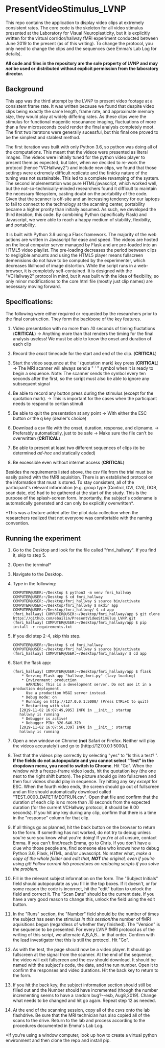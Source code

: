 # PresentVideoStimulus_LVNP
This repo contains the application to display video clips at extremely consistent rates. The core code is the skeleton for all video stimulus presented at the Laboratory for Visual Neuroplasticity, but it is explicitly written for the virtual corridor/hallway fMRI experiment conducted between June 2019 to the present (as of this writing). To change the protocol, you only need to change the clips and the sequences (see Emma's Lab Log for details). 

**All code and files in the repository are the sole property of LVNP and may _not_ be used or distributed without explicit permission from the laboratory director.**

## Background
This app was the third attempt by the LVNP to present video footage at a consistent frame rate. It was written because we found that despite video clips being exactly the same length, frame rate, and approximate memory size, they would play at widely differing rates. As these clips were the stimulus for functional magentic resounance imaging, fluctuations of more than a few microseconds could render the final analysis completely moot. The first two iteratons were generally sucessful, but this final one proved to be the simplest and stablest method. 

The first iteration was built with only Python 3.6, so python was doing all of the computations. This meant that the videos were presented as literal images. The videos were initially tuned for the python video player to present them as expected, but later, when we decided to re-work the protocol (hence "VCHallway*2*") and include new clips, we found that those settings were extremely difficult replicate and the finicky nature of the tuning was not sustainable. This led to a complete revamping of the system. The second implementation was pure HTML/javascript, which worked well, but the not-so-technically-minded researchers found it difficult to maintain the necessary filesystem, casting doubt on the portability of the code. Given that the scanner is off-site and an increasing tendency for our laptops to fail to connect to the technology at the scanning center, portability became a higher prority than initially assumed. As such, we developed the third iteration, this code. By combining Python (specifically Flask) and Javascript, we were able to reach a happy medium of stability, flexibilty, and portability.

It is built with Python 3.6 using a Flask framework. The majority of the web actions are written in Javascript for ease and speed. The videos are hosted  on the local computer server managed by Flask and are pre-loaded into an HTML5 video playlist. The pre-loading decreases the period between clips to negligible amounts and using the HTML5 player means fullscreen demenisions do not have to be computed by the experimenter, which decreases likilhood of image distortion. While the script runs in a web-browser, it is completely self-contained. It is designed with the "VCHallway2" protocol in mind, but it was built with the idea of flexibility, so only minor modifications to the core html file (mostly just clip names) are necessary moving forward.

## Specifications:
The following were either required or requested by the researchers prior to the final construction. They form the backbone of the key features.

1.  Video presentation with no more than .10 seconds of timing fluctations (**CRITICAL**) 
  -> Anything more than that renders the timing for the final analysis useless! We must be able to know the onset and duration of each clip  
2. Record the *exact* timecode for the start and end of the clip. (**CRITICAL**)

3. Start the video sequence at the ' (quotation mark) key press (**CRITICAL**) 
  -> The MRI scanner will always send a " ' " symbol when it is ready to begin a sequence. Note: The scanner sends the symbol every ten seconds after the first, so the script must also be able to ignore any subsequent signal
 
4. Be able to record any button press during the stimulus (except for the quotation mark).
 -> This is important for the cases when the participant needs to respond to certian stimuli 

5. Be able to quit the presentation at any point
  -> With either the ESC button *or* the q key (dealer's choice)

6. Download a csv file with the onset, duration, response, and clipname. 
 -> Preferably automatically, just to be safe
 -> Make sure the file can't be overwritten (**CRITICAL**)

7. Be able to present at least two different sequences of clips (to be determined *ad-hoc* and statically coded) 

8. Be excessible even without internet access (**CRITICAL**) 

Besides the requirements listed above, the csv file from the trial must be easily paired with the fMRI aquisition. There is an established protocol on the information that must is stored. To stay consistent, all of the participant's relevant information (e.g. group type (Control, OVI, CVI), DOB, scan date, etc) had to be gathered at the start of the study. This is the purpose of the splash-screen form. Importantly, the subject's codename is automatically generated and can only be explicitly overwritten*.

*This was a feature added after the pilot data collection when the researchers realized that not everyone was comfortable with the naming convention. 

## Running the experiment
1. Go to the Desktop and look for the file called "fmri_hallway". If you find it, skip to step 5. 
 2. Open the terminal*
 3. Navigate to the Desktop.
 4. Type in the following:
    ```console
    COMPUTER@USER:~/Desktop $ python3 -m venv fmri_hallway
    COMPUTER@USER:~/Desktop $ cd fmri_hallway
    COMPUTER@USER:~/Desktop/fmri_hallway $ source bin/activate
    COMPUTER@USER:~/Desktop/fmri_hallway $ mkdir app
    COMPUTER@USER:~/Desktop/fmri_hallway/ $ cd app
    (fmri_hallway) COMPUTER@USER:~/Desktop/fmri_hallway/app $ git clone https://github.com/ebailin/PresentVideoStimulus_LVNP.git
    (fmri_hallway) COMPUTER@USER:~/Desktop/fmri_hallway/app $ pip install -r requirements.txt  
    ```
 5. If you did step 2-4, skip this step.
 
    ```console
    COMPUTER@USER:~/Desktop $ cd fmri_hallway
    COMPUTER@USER:~/Desktop/fmri_hallway $ source bin/activate
    (fmri_hallway) COMPUTER@USER:~/Desktop/fmri_hallway/ $ cd app
    ```

6. Start the flask app: 

     ```console
     (fmri_hallway) COMPUTER@USER:~/Desktop/fmri_hallway/app $ flask
         * Serving Flask app "hallway_fmri.py" (lazy loading)
         * Environment: production
           WARNING: This is a development server. Do not use it in a production deployment.
           Use a production WSGI server instead.
         * Debug mode: on
         * Running on http://127.0.0.1:5000/ (Press CTRL+C to quit)
         * Restarting with stat
        [2019-11-02 16:07:49,995] INFO in __init__: startup
        hallway is running
         * Debugger is active!
         * Debugger PIN: 320-646-370
        [2019-11-02 16:07:50,339] INFO in __init__: startup
        hallway is running
     ```

7. Open a new window on Chrome (**not** Safari or Firefox. Neither will play the videos accurately!) and go to [htttp://127.0.0.1:5000/].
 
8. Test that the videos play correctly by selecting "yes" to "Is this a test? ". **If the fields do not autopopulate and you cannot select "Test" in the dropdown menu, you need to switch to Chrome**. Hit "Go". When the window with a freeze-frame video loads, hit the quotation key (the one next to the right shift button). The picture should go into fullscreen and then four videos should play in sequence. Try hitting any key *except* for ESC. When the fourth video ends, the screen should go out of fullscreen and an file should automatically download called "TEST_0000_DATETIMEOFRUN.csv". Open that file and confirm that the duration of each clip is no more than .10 seconds from the expected duration (for the current VCHallway protocol, it should be 8.00 seconds). If you hit any key during any clip, confirm that there is a time in the "response" column for that clip. 

9. If all things go as planned, hit the back button on the browser to return to the form. If something has not worked, do not try to debug unless you're sure you know what you're doing! If you're at all unsure, contact Emma. If you can't find/reach Emma, go to Chris. If you don't have a clue who those people are, find someone else who knows how to debug Python 3.6, Flask, HTML, and/or Javascript. No matter what, *make a copy of the whole folder and edit that, **NOT** the original, _even_ if you're using git! Follow current lab procedures on replacing scripts if you solve the problem.*

10. Fill in the relevant subject information on the form. The "Subject Initials" field should autopopulate as you fill in the top boxes. If it doesn't, or for some reason the code is incorrect, hit the "edit" button to unlock the field and correct it. The "Scan Date" should be the current date. If you have a very good reason to change this, unlock the field using the edit button.

11. In the "Runs" section, the "Number" field should be the number of times the subject has seen the stimulus *in this session*/the number of fMRI aquisitions begun (regardless of whether they finished). The "Version" is the sequence to be presented. For every LVNP fMRI protocol as of the writing of this script, we alternate A,B,A,B... in that order. Confirm with the lead investigator that this is still the protocol. Hit "Go".

12. As with the test, the page should now be a video player. It should go fullscreen at the signal from the scanner. At the end of the sequence, the video will exit fullscreen and the csv should download. It should be named with the subject's code, the date, and the run number. Open it to confirm the responses and video durations. Hit the back key to return to the form. 

13. If you hit the back key, the subject information section should still be filled out and the Number should have incremented (though the number incrementing seems to have a random bug?--esb, Aug8,2019). Change what needs to be changed and hit go again. Repeat step 12 as needed.

14. At the end of the scanning session, copy all of the csvs onto the lab flashdrive. Be sure that the MRI technician has also copied all of the scans to the drive. Return to the lab and process according to the procedures documented in Emma's Lab Log. 

*If you're using a window computer, look up how to create a virtual python environment and then clone the repo and install pip.



